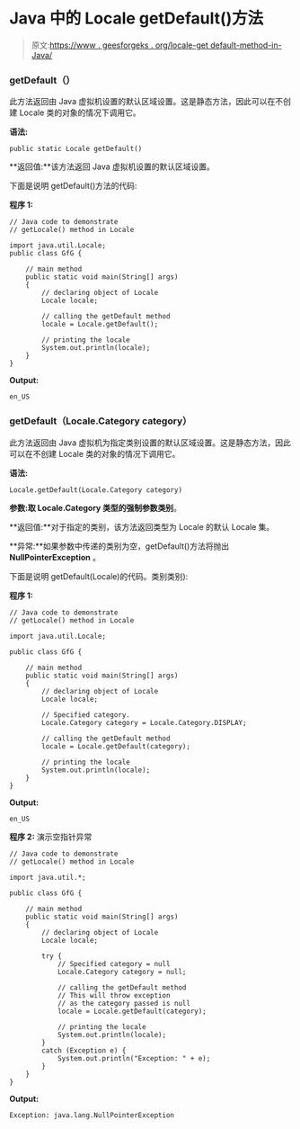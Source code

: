 # Java 中的 Locale getDefault()方法

> 原文:[https://www . geesforgeks . org/locale-get default-method-in-Java/](https://www.geeksforgeeks.org/locale-getdefault-method-in-java/)

### getDefault（）

此方法返回由 Java 虚拟机设置的默认区域设置。这是静态方法，因此可以在不创建 Locale 类的对象的情况下调用它。

**语法:**

```
public static Locale getDefault()
```

**返回值:**该方法返回 Java 虚拟机设置的默认区域设置。

下面是说明 getDefault()方法的代码:

**程序 1:**

```
// Java code to demonstrate
// getLocale() method in Locale

import java.util.Locale;
public class GfG {

    // main method
    public static void main(String[] args)
    {
        // declaring object of Locale
        Locale locale;

        // calling the getDefault method
        locale = Locale.getDefault();

        // printing the locale
        System.out.println(locale);
    }
}
```

**Output:**

```
en_US

```

### getDefault（Locale.Category category）

此方法返回由 Java 虚拟机为指定类别设置的默认区域设置。这是静态方法，因此可以在不创建 Locale 类的对象的情况下调用它。

**语法:**

```
Locale.getDefault(Locale.Category category)
```

**参数:**取 Locale.Category 类型的强制参数**类别**。

**返回值:**对于指定的类别，该方法返回类型为 Locale 的默认 Locale 集。

**异常:**如果参数中传递的类别为空，getDefault()方法将抛出 **NullPointerException** 。

下面是说明 getDefault(Locale)的代码。类别类别):

**程序 1:**

```
// Java code to demonstrate
// getLocale() method in Locale

import java.util.Locale;

public class GfG {

    // main method
    public static void main(String[] args)
    {
        // declaring object of Locale
        Locale locale;

        // Specified category.
        Locale.Category category = Locale.Category.DISPLAY;

        // calling the getDefault method
        locale = Locale.getDefault(category);

        // printing the locale
        System.out.println(locale);
    }
}
```

**Output:**

```
en_US

```

**程序 2:** 演示空指针异常

```
// Java code to demonstrate
// getLocale() method in Locale

import java.util.*;

public class GfG {

    // main method
    public static void main(String[] args)
    {
        // declaring object of Locale
        Locale locale;

        try {
            // Specified category = null
            Locale.Category category = null;

            // calling the getDefault method
            // This will throw exception
            // as the category passed is null
            locale = Locale.getDefault(category);

            // printing the locale
            System.out.println(locale);
        }
        catch (Exception e) {
            System.out.println("Exception: " + e);
        }
    }
}
```

**Output:**

```
Exception: java.lang.NullPointerException

```